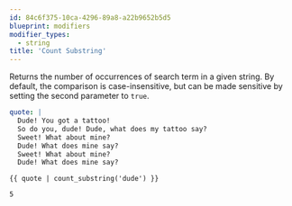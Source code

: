 ```yaml
---
id: 84c6f375-10ca-4296-89a8-a22b9652b5d5
blueprint: modifiers
modifier_types:
  - string
title: 'Count Substring'
---
```

Returns the number of occurrences of search term in a given string. By default,
the comparison is case-insensitive, but can be made sensitive by setting the second parameter to `true`.

```yaml
quote: |
  Dude! You got a tattoo!
  So do you, dude! Dude, what does my tattoo say?
  Sweet! What about mine?
  Dude! What does mine say?
  Sweet! What about mine?
  Dude! What does mine say?
```

```
{{ quote | count_substring('dude') }}
```

```html
5
```


